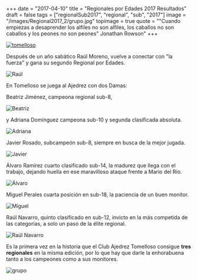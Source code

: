 +++
date = "2017-04-10"
title = "Regionales por Edades 2017 Resultados"
draft = false
tags = ["regionalSub2017", "regional", "sub", "2017"]
image = "/images/Regional2017_2/grupo.jpg"
topimage = true
quote = "\"Cuando empiezas a desaprender los alfiles no son alfiles, los caballos no son caballos y los peones no son peones\" Jonathan Rowson"
+++

[![tomelloso](/images/Regional2017_2/CUADROHONOR.jpg)](https://info64.org/autonomico-sub8-castilla-la-mancha/standings)

Después de un año sabático Raúl Moreno, vuelve a conectar con "la fuerza" y gana su segundo Regional por Edades.

![Raúl](/images/Regional2017_2/raul.jpeg)

En Tomelloso se juega al Ajedrez con dos Damas: 

Beatriz Jiménez, campeona regional sub-8, 

![Beatriz](/images/Regional2017_2/beatriz.jpg)

y Adriana Domínguez campeona sub-10 y segunda clasificada absoluta.

![Adriana](/images/Regional2017_2/adriana.jpg)

Javier Rosado, subcampeón sub-8, siempre en busca de la mejor jugada.

![Javier](/images/Regional2017_2/Javier.jpg)

Álvaro Ramírez cuarto clasificado sub-14, la madurez que llega con el trabajo, dejando huella en ese maravilloso ataque frente a Mario del Río.

![Álvaro](/images/Regional2017_2/Alvaro.jpg)

Miguel Perales cuarta posición en sub-18, la paciencia de un buen monitor.

![Miguel](/images/Regional2017_2/Miguel.jpg)

Raúl Navarro, quinto clasificado en sub-12, invicto en la más competida de las categorías, a solo un paso de la élite regional.

![Raúl Navarro](/images/Regional2017_2/RaulN.jpg)

Es la primera vez en la historia que el Club Ajedrez Tomelloso consigue **tres regionales** en la misma edición, por lo que hay que darle la enhorabuena tanto a los campeones como a sus monitores.

![grupo](/images/Regional2017_2/grupo.jpg)